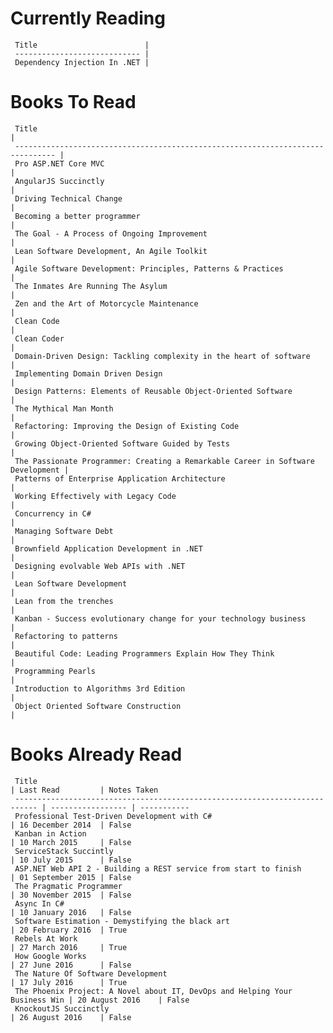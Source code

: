 Currently Reading
=================
     Title                        | 
     ---------------------------- |  
     Dependency Injection In .NET | 
Books To Read
=============
     Title                                                                           | 
     ------------------------------------------------------------------------------- |  
     Pro ASP.NET Core MVC                                                            | 
     AngularJS Succinctly                                                            | 
     Driving Technical Change                                                        | 
     Becoming a better programmer                                                    | 
     The Goal - A Process of Ongoing Improvement                                     | 
     Lean Software Development, An Agile Toolkit                                     | 
     Agile Software Development: Principles, Patterns & Practices                    | 
     The Inmates Are Running The Asylum                                              | 
     Zen and the Art of Motorcycle Maintenance                                       | 
     Clean Code                                                                      | 
     Clean Coder                                                                     | 
     Domain-Driven Design: Tackling complexity in the heart of software              | 
     Implementing Domain Driven Design                                               | 
     Design Patterns: Elements of Reusable Object-Oriented Software                  | 
     The Mythical Man Month                                                          | 
     Refactoring: Improving the Design of Existing Code                              | 
     Growing Object-Oriented Software Guided by Tests                                | 
     The Passionate Programmer: Creating a Remarkable Career in Software Development | 
     Patterns of Enterprise Application Architecture                                 | 
     Working Effectively with Legacy Code                                            | 
     Concurrency in C#                                                               | 
     Managing Software Debt                                                          | 
     Brownfield Application Development in .NET                                      | 
     Designing evolvable Web APIs with .NET                                          | 
     Lean Software Development                                                       | 
     Lean from the trenches                                                          | 
     Kanban - Success evolutionary change for your technology business               | 
     Refactoring to patterns                                                         | 
     Beautiful Code: Leading Programmers Explain How They Think                      | 
     Programming Pearls                                                              | 
     Introduction to Algorithms 3rd Edition                                          | 
     Object Oriented Software Construction                                           | 

Books Already Read
==================
     Title                                                                       | Last Read         | Notes Taken
     --------------------------------------------------------------------------- | ----------------- | ----------- 
     Professional Test-Driven Development with C#                                | 16 December 2014  | False      
     Kanban in Action                                                            | 10 March 2015     | False      
     ServiceStack Succintly                                                      | 10 July 2015      | False      
     ASP.NET Web API 2 - Building a REST service from start to finish            | 01 September 2015 | False      
     The Pragmatic Programmer                                                    | 30 November 2015  | False      
     Async In C#                                                                 | 10 January 2016   | False      
     Software Estimation - Demystifying the black art                            | 20 February 2016  | True       
     Rebels At Work                                                              | 27 March 2016     | True       
     How Google Works                                                            | 27 June 2016      | False      
     The Nature Of Software Development                                          | 17 July 2016      | True       
     The Phoenix Project: A Novel about IT, DevOps and Helping Your Business Win | 20 August 2016    | False      
     KnockoutJS Succinctly                                                       | 26 August 2016    | False      
